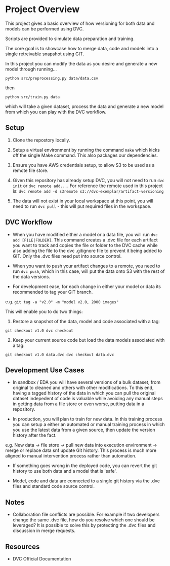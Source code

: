 # Project Overview

This project gives a basic overview of how versioning for both data and models can be performed using DVC. 

Scripts are provided to simulate data preparation and training.

The core goal is to showcase how to merge data, code and models into a single retreivable snapshot using GIT.

In this project you can modify the data as you desire and generate a new model through running...

``python src/preprocessing.py data/data.csv``

then

``python src/train.py data``

which will take a given dataset, process the data and generate a new model from which you can play with the DVC workflow.

## Setup

1. Clone the repostory locally.

2. Setup a virtual environment by running the command ``make`` which kicks off the single Make command. This also packages our dependencies.

3. Ensure you have AWS credentials setup, to allow S3 to be used as a remote file store.

4. Given this repository has already setup DVC, you will not need to run ``dvc init`` or ``dvc remote add...``. For reference the remote used in this project is: ``dvc remote add -d s3remote s3://dvc-exemplar/artifact-versioning``

5. The data will not exist in your local workspace at this point, you will need to run ``dvc pull`` - this will put required files in the workspace.

## DVC Workflow

- When you have modified either a model or a data file, you will run ``dvc add [FILE|FOLDER]``. This command creates a .dvc file for each artifact you want to track and copies the file or folder to the DVC cache while also adding the file to the dvc .gitignore file to prevent it being added to GIT. Only the .dvc files need put into source control.

- When you want to push your artifact changes to a remote, you need to run ``dvc push``, which in this case, will put the data onto S3 with the rest of the data versions.

- For development ease, for each change in either your model or data its recommended to tag your GIT branch. 

e.g. ``git tag -a "v2.0" -m "model v2.0, 2000 images"``

This will enable you to do two things:

1. Restore a snapshot of the data, model and code associated with a tag:

``git checkout v1.0 dvc checkout``

2. Keep your current source code but load the data models associated with a tag:

``git checkout v1.0 data.dvc dvc checkout data.dvc``


## Development Use Cases

- In sandbox / EDA you will have several versions of a bulk dataset, from original to cleaned and others with other modifications. To this end, having a tagged history of the data in which you can pull the original dataset indepedent of code is valuable while avoiding any manual steps in getting data from a file store or even worse, putting data in a repository.

- In production, you will plan to train for new data. In this training process you can setup a either an automated or manual training process in which you use the latest data from a given source, then update the version history after the fact. 

e.g. New data -> file store -> pull new data into execution environment -> merge or replace data snf update Git history. This process is much more aligned to manual intervention process rather than automation.

- If something goes wrong in the deployed code, you can revert the git history to use both data and a model that is 'safe'.

- Model, code and data are connected to a single git history via the .dvc files and standard code source control.


## Notes

- Collaboration file conflicts are possible. For example if two developers change the same .dvc file, how do you resolve which one should be leveraged? It is possible to solve this by protecting the .dvc files and discussion in merge requests.

## Resources

- DVC Official Documentation 